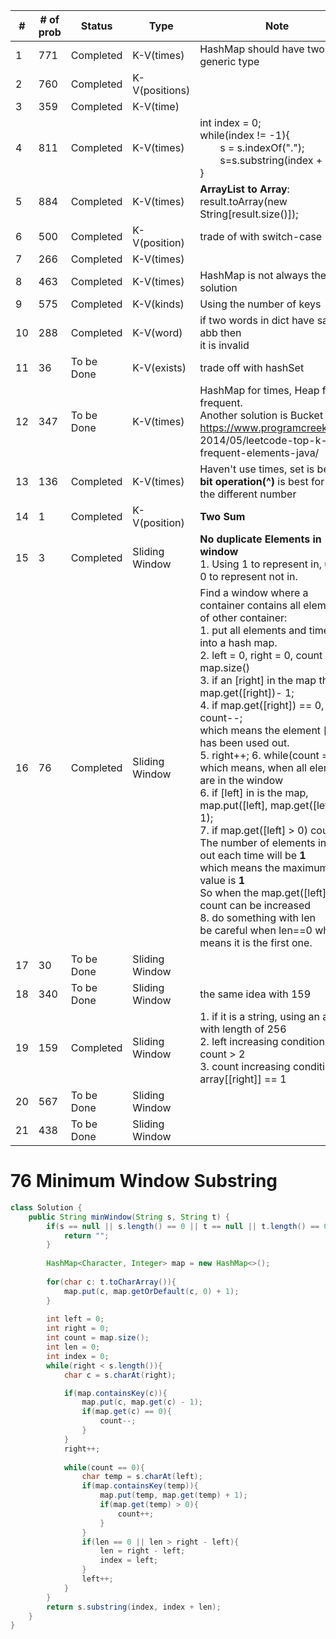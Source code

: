 | #   | # of prob| Status     | Type            | Note                                                                                                                                                         |
| --- | ------------ | ---------- | --------------- | ------------------------------------------------------------------------------------------------------------------------------------------------------------ |
| 1   | 771          | Completed  | K-V(times)      | HashMap should have two generic type                                                                                                                         |
| 2   | 760          | Completed  | K-V(positions)  |                                                                                                                                                              |
| 3   | 359          | Completed  | K-V(time)       |                                                                                                                                                              |
| 4   | 811          | Completed  | K-V(times)      | int index = 0;<br>while(index != -1){<br>&emsp;&emsp;s = s.indexOf(".");<br>&emsp;&emsp;s=s.substring(index + 1);<br>}</pre>                                 |
| 5   | 884          | Completed  | K-V(times)      | **ArrayList to Array**:<br> result.toArray(new String[result.size()]);                                                                                       |
| 6   | 500          | Completed  | K-V(position)   | trade of with switch-case                                                                                                                                    |
| 7   | 266          | Completed  | K-V(times)      |                                                                                                                                                              |
| 8   | 463          | Completed  | K-V(times)      | HashMap is not always the best solution                                                                                                                      |
| 9   | 575          | Completed  | K-V(kinds)      | Using the number of keys                                                                                                                                     |
| 10  | 288          | Completed  | K-V(word)       | if two words in dict have same abb then<br> it is invalid                                                                                                    |
| 11  | 36           | To be Done | K-V(exists)     | trade off with hashSet                                                                                                                                       |
| 12  | 347          | To be Done | K-V(times)      | HashMap for times, Heap for k frequent.<br>Another solution is Bucket Sort<br>https://www.programcreek.com/<br>2014/05/leetcode-top-k-frequent-elements-java/ |
| 13  | 136          | Completed  | K-V(times)      | Haven't use times, set is better.<br> **bit operation(^)** is best for find the different number                                                             |
| 14  | 1            | Completed  | K-V(position)   | **Two Sum**                                                                                                                                                  |
| 15  | 3            | Completed | Sliding Window | **No duplicate Elements in window**<br> 1. Using 1 to represent in, using 0 to represent not in.                                                                                                                                                              |
| 16  | 76           | Completed | Sliding Window | Find a window where a container contains all elements of other container:<br> 1. put all elements and times into a hash map.<br> 2. left = 0, right = 0, count = map.size()<br> 3. if an [right] in the map then map.get([right])- 1;<br> 4. if map.get([right]) == 0, count--;<br> which means the element [right] has been used out.<br> 5. right++; 6. while(count == 0) <br>which means, when all elements are in the window<br> 6. if [left] in is the map, map.put([left], map.get([left]) + 1);<br> 7. if map.get([left] > 0) count++;<br> The number of elements in or out each time will be **1**<br>which means the maximum value is **1**<br>So when the map.get([left] > 0), count can be increased<br> 8. do something with len<br> be careful when len==0 which means it is the first one.                                                                                                                                                                |
| 17 | 30| To be Done| Sliding Window||
| 18 | 340| To be Done| Sliding Window|the same idea with 159|
| 19 | 159| Completed | Sliding Window|1. if it is a string, using an array with length of 256<br>2. left increasing condition: count > 2<br> 3. count increasing condition: array[[right]] == 1|
| 20 | 567| To be Done | Sliding Window||
| 21 | 438| To be Done | Sliding Window||


# 76 Minimum Window Substring
```Java
class Solution {
    public String minWindow(String s, String t) {
        if(s == null || s.length() == 0 || t == null || t.length() == 0){
            return "";
        }
        
        HashMap<Character, Integer> map = new HashMap<>();
        
        for(char c: t.toCharArray()){
            map.put(c, map.getOrDefault(c, 0) + 1);
        }
        
        int left = 0;
        int right = 0;
        int count = map.size();
        int len = 0;
        int index = 0;
        while(right < s.length()){
            char c = s.charAt(right);

            if(map.containsKey(c)){
                map.put(c, map.get(c) - 1);
                if(map.get(c) == 0){
                    count--;
                }
            }
            right++;
            
            while(count == 0){
                char temp = s.charAt(left);
                if(map.containsKey(temp)){
                    map.put(temp, map.get(temp) + 1);
                    if(map.get(temp) > 0){
                        count++;
                    }
                }
                if(len == 0 || len > right - left){
                    len = right - left;
                    index = left;
                }
                left++;
            }
        }
        return s.substring(index, index + len);
    }
}

```
